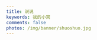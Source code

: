 ```yaml
---
title: 说说
keywords: 我的小窝
comments: false
photos: /img/banner/shuoshuo.jpg
---
```

<div id="artitalk_main"></div>
<script type="text/javascript" src="https://cdn.jsdelivr.net/npm/artitalk"></script>
<script>
    new Artitalk({
    appId: '6PQcTkHfheSIKOymTCUbiDsc-MdYXbMMI',
    appKey: 'wfyWbG3H3Yxfwq2KLiphW0NI',
    pageSize: 3,
    color1: '#d9d9f3',
    color2: '#ceefe4',
    color3: 'black',
    atComment: 0,
})
</script>
